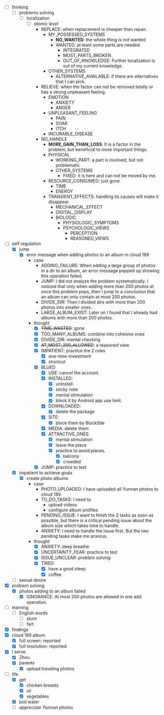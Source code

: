 - [ ] thinking
    - [ ] problems solving
        - [ ] localization
            - [ ] *atomic level*
                - REPLACE: when replacement is cheaper than repair.
                    - MY_POSSESSED_SYSTEMS
                        - **NO_WANTED**: the whole thing is not wanted
                        - WANTED: at least some parts are needed
                            - INTEGRATED
                            - MOST_PARTS_BROKEN
                            - OUT_OF_KNOWLEDGE: Further localization is out of my current knowledge.
                    - OTHER_SYSTEMS
                        - ALTERNATIVE_AVAILABLE: if there are alternatives that I can pick.
                - RELIEVE: when the factor can not be removed totally or has a strong unpleasant feeling. 
                    - EMOTION
                        - ANXIETY
                        - ANGER
                    - UNPLEASANT_FEELING
                        - PAIN
                        - SOAR
                        - ITCH
                    - INCURABLE_DISEASE
                - NO_HANDLE
                    - **MORE_GAIN_THAN_LOSS**: It is a factor in the problem, but beneficial to more important things. 
                    - PHYSICAL
                        - WORKING_PART: a part is involved, but not problematic
                        - OTHER_SYSTEMS
                            - FIXED: it is here and can not be moved by me.
                    - RESOURCE_CONSUMED: just gone
                        - TIME
                        - ENERGY
                    - TRANSIENT_EFFECTS: handling its causes will make it disappear.
                        - MECHANICAL_EFFECT
                        - DIGITAL_DISPLAY
                        - BIOLOGIC
                            - PHYSIOLOGIC_SYMPTOMS
                            - PSYCHOLOGIC_VIEWS
                                - PERCEPTION
                                - REASONED_VIEWS   
- [ ] self regulation
    - [x] jump
        - [x] error message when adding photos to an album in cloud 189
            - case
                - ADDING_FAILURE: When adding a large group of photos in a dir to an album, an error message popped up showing this operation failed.
                - JUMP: I did not analyze the problem systematically. I noticed that only when adding more than 200 photos at once this problem pops, then I jump to a conclusion that an album can only contain at most 200 photos.
                - DIVIDE_DIR: Then I divided dirs with more than 200 photos into smaller ones.
                - LARGE_ALBUM_EXIST: Later on I found that I already had albums with more than 200 photos.  
            - thought
                - [x] ~~TIME_WASTED~~: gone 
                - [x] TOO_MANY_ALBUMS: combine into cohesive ones
                - [x] DIVIDE_DIR: mental checking
                - [x] ~~AT_MOST_200_ALLOWED~~: a reasoned view
                - [x] IMPATIENT: practice the 2 rules
                    - [x] one-time-investment
                    - [x] shortcut
                - [x] BLUED 
                    - [x] USE: cancel the account.
                    - [x] INSTALLED:
                        - [x] uninstall.
                        - [x] sticky note
                        - [x] mental stimulation
                        - [x] block it by Android app use limit.
                    - [x] DOWNLOADED:
                        - [x] delete the package
                    - [x] SITE:
                        - [x] block them by BlockSite
                    - [x] MEDIA: delete them
                    - [x] ATTRACTIVE_ONES:
                        - [x] mental stimulation
                        - [x] leave the place
                        - [x] practice to avoid places.
                            - [x] balcony
                            - [x] crowded
                - [x] JUMP: practice to test
    - [x] impatient to achieve goals
        - [x] create photo albums
            - case
                - PHOTO_UPLOADED: I have uploaded all Yunnan photos to cloud 189.
                - TO_DO_TASKS: I need to 
                    - upload videos
                    - configure album profiles
                - PENDING_ISSUE: I want to finish the 2 tasks as soon as possible, but there is a critical pending issue about the album size which takes time to handle.
                - ANXIETY: I need to handle the issue first. But the two pending tasks make me anxious.
            - thought
                - [x] ANXIETY: deep breathe
                - [x] UNCERTAINTY_FEAR: practice to test
                - [x] ISSUE_UNCLEAR: *problem solving*
                - [x] TIRED: 
                    - [x] have a good sleep
                    - [x] coffee
    - [ ] sexual desire
- [x] problem solving
    - [x] photos adding to an album failed
        - [x] IGNORANCE: At most 200 photos are allowed in one add operation.
- [ ] learning
    - [ ] English words
        - [ ] stunt
        - [ ] fart
- [x] findings
- [x] cloud 189 album
    - [x] full screen: reported
    - [x] full resolution: reported
- [x] I serve 
    - [x] Zhou
    - [x] parents
        - [x] upload traveling photos
- [ ] life
    - [x] get
        - [x] chicken breasts
        - [x] oil
        - [x] vegetables
    - [x] boil water
    - [ ] *appreciate Yunnan photos*